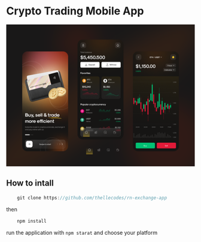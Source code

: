 # Crypto Trading Mobile App

![alt text](./assets/images/app.png)

## How to intall

```javascript
    git clone https://github.com/thellecodes/rn-exchange-app
```

then 

```javascript
    npm install
```

run the application with `npm starat` and choose your platform